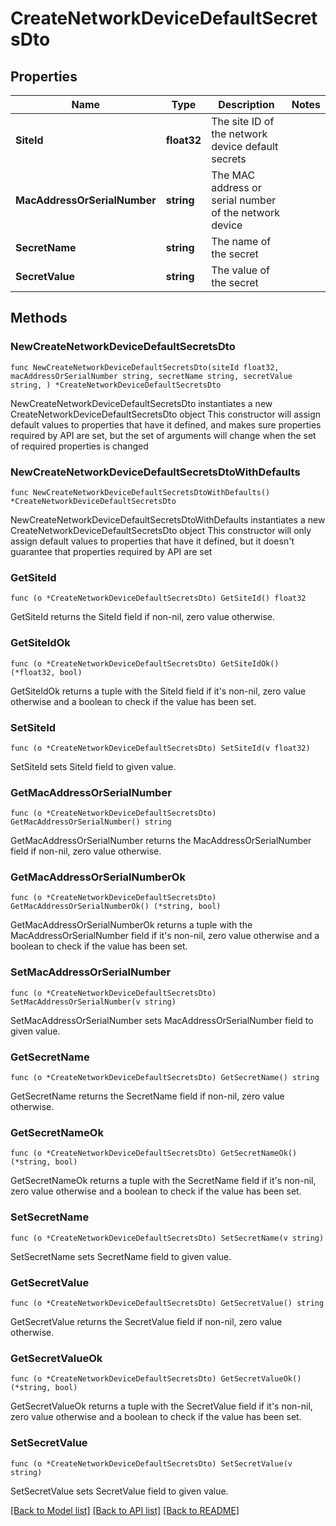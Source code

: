 # CreateNetworkDeviceDefaultSecretsDto

## Properties

Name | Type | Description | Notes
------------ | ------------- | ------------- | -------------
**SiteId** | **float32** | The site ID of the network device default secrets | 
**MacAddressOrSerialNumber** | **string** | The MAC address or serial number of the network device | 
**SecretName** | **string** | The name of the secret | 
**SecretValue** | **string** | The value of the secret | 

## Methods

### NewCreateNetworkDeviceDefaultSecretsDto

`func NewCreateNetworkDeviceDefaultSecretsDto(siteId float32, macAddressOrSerialNumber string, secretName string, secretValue string, ) *CreateNetworkDeviceDefaultSecretsDto`

NewCreateNetworkDeviceDefaultSecretsDto instantiates a new CreateNetworkDeviceDefaultSecretsDto object
This constructor will assign default values to properties that have it defined,
and makes sure properties required by API are set, but the set of arguments
will change when the set of required properties is changed

### NewCreateNetworkDeviceDefaultSecretsDtoWithDefaults

`func NewCreateNetworkDeviceDefaultSecretsDtoWithDefaults() *CreateNetworkDeviceDefaultSecretsDto`

NewCreateNetworkDeviceDefaultSecretsDtoWithDefaults instantiates a new CreateNetworkDeviceDefaultSecretsDto object
This constructor will only assign default values to properties that have it defined,
but it doesn't guarantee that properties required by API are set

### GetSiteId

`func (o *CreateNetworkDeviceDefaultSecretsDto) GetSiteId() float32`

GetSiteId returns the SiteId field if non-nil, zero value otherwise.

### GetSiteIdOk

`func (o *CreateNetworkDeviceDefaultSecretsDto) GetSiteIdOk() (*float32, bool)`

GetSiteIdOk returns a tuple with the SiteId field if it's non-nil, zero value otherwise
and a boolean to check if the value has been set.

### SetSiteId

`func (o *CreateNetworkDeviceDefaultSecretsDto) SetSiteId(v float32)`

SetSiteId sets SiteId field to given value.


### GetMacAddressOrSerialNumber

`func (o *CreateNetworkDeviceDefaultSecretsDto) GetMacAddressOrSerialNumber() string`

GetMacAddressOrSerialNumber returns the MacAddressOrSerialNumber field if non-nil, zero value otherwise.

### GetMacAddressOrSerialNumberOk

`func (o *CreateNetworkDeviceDefaultSecretsDto) GetMacAddressOrSerialNumberOk() (*string, bool)`

GetMacAddressOrSerialNumberOk returns a tuple with the MacAddressOrSerialNumber field if it's non-nil, zero value otherwise
and a boolean to check if the value has been set.

### SetMacAddressOrSerialNumber

`func (o *CreateNetworkDeviceDefaultSecretsDto) SetMacAddressOrSerialNumber(v string)`

SetMacAddressOrSerialNumber sets MacAddressOrSerialNumber field to given value.


### GetSecretName

`func (o *CreateNetworkDeviceDefaultSecretsDto) GetSecretName() string`

GetSecretName returns the SecretName field if non-nil, zero value otherwise.

### GetSecretNameOk

`func (o *CreateNetworkDeviceDefaultSecretsDto) GetSecretNameOk() (*string, bool)`

GetSecretNameOk returns a tuple with the SecretName field if it's non-nil, zero value otherwise
and a boolean to check if the value has been set.

### SetSecretName

`func (o *CreateNetworkDeviceDefaultSecretsDto) SetSecretName(v string)`

SetSecretName sets SecretName field to given value.


### GetSecretValue

`func (o *CreateNetworkDeviceDefaultSecretsDto) GetSecretValue() string`

GetSecretValue returns the SecretValue field if non-nil, zero value otherwise.

### GetSecretValueOk

`func (o *CreateNetworkDeviceDefaultSecretsDto) GetSecretValueOk() (*string, bool)`

GetSecretValueOk returns a tuple with the SecretValue field if it's non-nil, zero value otherwise
and a boolean to check if the value has been set.

### SetSecretValue

`func (o *CreateNetworkDeviceDefaultSecretsDto) SetSecretValue(v string)`

SetSecretValue sets SecretValue field to given value.



[[Back to Model list]](../README.md#documentation-for-models) [[Back to API list]](../README.md#documentation-for-api-endpoints) [[Back to README]](../README.md)


